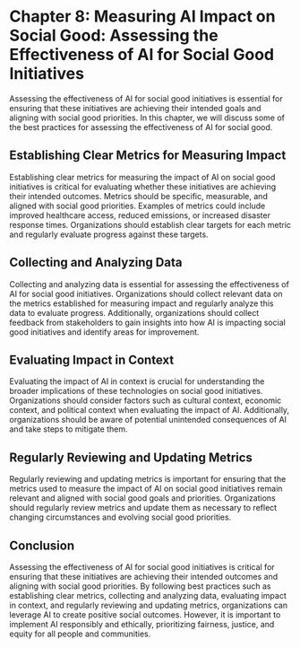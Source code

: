 Chapter 8: Measuring AI Impact on Social Good: Assessing the Effectiveness of AI for Social Good Initiatives
============================================================================================================

Assessing the effectiveness of AI for social good initiatives is essential for ensuring that these initiatives are achieving their intended goals and aligning with social good priorities. In this chapter, we will discuss some of the best practices for assessing the effectiveness of AI for social good.

Establishing Clear Metrics for Measuring Impact
-----------------------------------------------

Establishing clear metrics for measuring the impact of AI on social good initiatives is critical for evaluating whether these initiatives are achieving their intended outcomes. Metrics should be specific, measurable, and aligned with social good priorities. Examples of metrics could include improved healthcare access, reduced emissions, or increased disaster response times. Organizations should establish clear targets for each metric and regularly evaluate progress against these targets.

Collecting and Analyzing Data
-----------------------------

Collecting and analyzing data is essential for assessing the effectiveness of AI for social good initiatives. Organizations should collect relevant data on the metrics established for measuring impact and regularly analyze this data to evaluate progress. Additionally, organizations should collect feedback from stakeholders to gain insights into how AI is impacting social good initiatives and identify areas for improvement.

Evaluating Impact in Context
----------------------------

Evaluating the impact of AI in context is crucial for understanding the broader implications of these technologies on social good initiatives. Organizations should consider factors such as cultural context, economic context, and political context when evaluating the impact of AI. Additionally, organizations should be aware of potential unintended consequences of AI and take steps to mitigate them.

Regularly Reviewing and Updating Metrics
----------------------------------------

Regularly reviewing and updating metrics is important for ensuring that the metrics used to measure the impact of AI on social good initiatives remain relevant and aligned with social good goals and priorities. Organizations should regularly review metrics and update them as necessary to reflect changing circumstances and evolving social good priorities.

Conclusion
----------

Assessing the effectiveness of AI for social good initiatives is critical for ensuring that these initiatives are achieving their intended outcomes and aligning with social good priorities. By following best practices such as establishing clear metrics, collecting and analyzing data, evaluating impact in context, and regularly reviewing and updating metrics, organizations can leverage AI to create positive social outcomes. However, it is important to implement AI responsibly and ethically, prioritizing fairness, justice, and equity for all people and communities.
